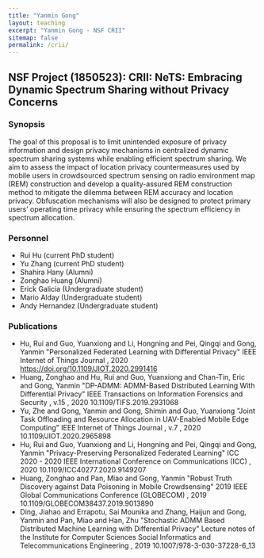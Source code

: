 ```yaml
---
title: "Yanmin Gong" 
layout: teaching
excerpt: "Yanmin Gong - NSF CRII"
sitemap: false
permalink: /crii/
---
```

## NSF Project (1850523):  CRII: NeTS: Embracing Dynamic Spectrum Sharing without Privacy Concerns

### Synopsis
The goal of this proposal is to limit unintended exposure of privacy information and design privacy mechanisms in centralized dynamic spectrum sharing systems while enabling efficient spectrum sharing. We aim to assess the impact of location privacy countermeasures used by mobile users in crowdsourced spectrum sensing on radio environment map (REM) construction and develop a quality-assured REM construction method to mitigate the dilemma between REM accuracy and location privacy. Obfuscation mechanisms will also be designed to protect primary users’ operating time privacy while ensuring the spectrum efficiency in spectrum allocation.

### Personnel
- Rui Hu (current PhD student)
- Yu Zhang (current PhD student)
- Shahira Hany (Alumni)
- Zonghao Huang (Alumni)
- Erick Galicia (Undergraduate student)
- Mario Alday (Undergraduate student)
- Andy Hernandez (Undergraduate student)

### Publications
- Hu, Rui and Guo, Yuanxiong and Li, Hongning and Pei, Qingqi and Gong, Yanmin "Personalized Federated Learning with Differential Privacy" IEEE Internet of Things Journal , 2020 https://doi.org/10.1109/JIOT.2020.2991416 
- Huang, Zonghao and Hu, Rui and Guo, Yuanxiong and Chan-Tin, Eric and Gong, Yanmin "DP-ADMM: ADMM-Based Distributed Learning With Differential Privacy" IEEE Transactions on Information Forensics and Security , v.15 , 2020 10.1109/TIFS.2019.2931068 
- Yu, Zhe and Gong, Yanmin and Gong, Shimin and Guo, Yuanxiong "Joint Task Offloading and Resource Allocation in UAV-Enabled Mobile Edge Computing" IEEE Internet of Things Journal , v.7 , 2020 10.1109/JIOT.2020.2965898 
- Hu, Rui and Guo, Yuanxiong and Li, Hongning and Pei, Qingqi and Gong, Yanmin "Privacy-Preserving Personalized Federated Learning" ICC 2020 - 2020 IEEE International Conference on Communications (ICC) , 2020 10.1109/ICC40277.2020.9149207 
- Huang, Zonghao and Pan, Miao and Gong, Yanmin "Robust Truth Discovery against Data Poisoning in Mobile Crowdsensing" 2019 IEEE Global Communications Conference (GLOBECOM) , 2019 10.1109/GLOBECOM38437.2019.9013890 
- Ding, Jiahao and Errapotu, Sai Mounika and Zhang, Haijun and Gong, Yanmin and Pan, Miao and Han, Zhu "Stochastic ADMM Based Distributed Machine Learning with Differential Privacy" Lecture notes of the Institute for Computer Sciences Social Informatics and Telecommunications Engineering , 2019 10.1007/978-3-030-37228-6_13 
